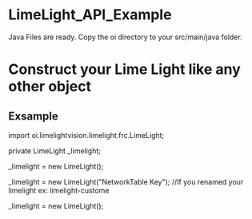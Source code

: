 # LimeLight_API_Example

Java Files are ready. Copy the oi directory to your src/main/java folder.

# Construct your Lime Light like any other object

## Exsample
import oi.limelightvision.limelight.frc.LimeLight;

private LimeLight _limelight;

_limelight = new LimeLight();

_limelight = new LimeLight("NetworkTable Key");  //If you renamed your limelight ex: limelight-custome

_limelight = new LimeLight();
